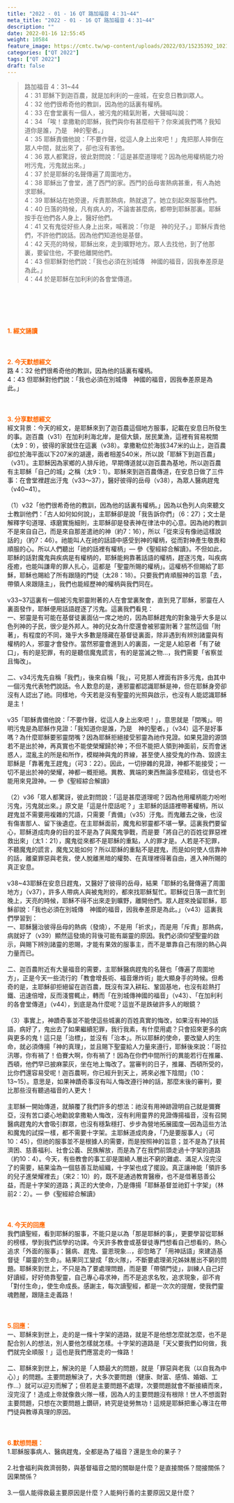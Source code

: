 ```yaml
---
title: "2022 - 01 - 16 QT 路加福音 4：31~44"
meta_title: "2022 - 01 - 16 QT 路加福音 4：31~44"
description: ""
date: 2022-01-16 12:55:45
weight: 10584
feature_image: https://cmtc.tw/wp-content/uploads/2022/03/15235392_10211799862337740_180693556567566654_o-1.webp
categories: ["QT 2022"]
tags: ["QT 2022"]
draft: false
---
```


<blockquote>路加福音 4：31~44<br />
4：31 耶穌下到迦百農，就是加利利的一座城，在安息日教訓眾人。<br />
4：32 他們很希奇他的教訓，因為他的話裏有權柄。<br />
4：33 在會堂裏有一個人，被污鬼的精氣附著，大聲喊叫說：<br />
4：34 「唉！拿撒勒的耶穌，我們與你有甚麼相干？你來滅我們嗎？我知道你是誰，乃是　神的聖者。」<br />
4：35 耶穌責備他說：「不要作聲，從這人身上出來吧！」鬼把那人摔倒在眾人中間，就出來了，卻也沒有害他。<br />
4：36 眾人都驚訝，彼此對問說：「這是甚麼道理呢？因為他用權柄能力吩咐污鬼，污鬼就出來。」<br />
4：37 於是耶穌的名聲傳遍了周圍地方。<br />
4：38 耶穌出了會堂，進了西門的家。西門的岳母害熱病甚重，有人為她求耶穌。<br />
4：39 耶穌站在她旁邊，斥責那熱病，熱就退了。她立刻起來服事他們。<br />
4：40 日落的時候，凡有病人的，不論害甚麼病，都帶到耶穌那裏。耶穌按手在他們各人身上，醫好他們。<br />
4：41 又有鬼從好些人身上出來，喊著說：「你是　神的兒子。」耶穌斥責他們，不許他們說話。因為他們知道他是基督。<br />
4：42 天亮的時候，耶穌出來，走到曠野地方。眾人去找他，到了他那裏，要留住他，不要他離開他們。<br />
4：43 但耶穌對他們說：「我也必須在別城傳　神國的福音，因我奉差原是為此。」<br />
4：44 於是耶穌在加利利的各會堂傳道。</blockquote><br />
&nbsp;<br />
<br />
&nbsp;<br />
<br />
<span style="color: #ff6600;"><strong>1. </strong><strong>經文誦讀</strong></span><br />
<br />
<span style="color: #ff6600;"><strong> </strong></span><br />
<br />
<span style="color: #ff6600;"><strong>2. 今天默想</strong><strong>經文<br />
</strong></span>路 4：32 他們很希奇他的教訓，因為他的話裏有權柄。<br />
4：43 但耶穌對他們說：「我也必須在別城傳　神國的福音，因我奉差原是為此。」<br />
<br />
&nbsp;<br />
<br />
<span style="color: #ff6600;"><strong>3. 分享默想經文<br />
</strong></span>經文背景：今天的經文，是耶穌來到了迦百農這個地方服事，記載在安息日所發生的事。迦百農（v31）在加利利海北岸，是個大鎮，居民業漁，這裡有貿易稅關（太9：9），彼得的家就住在這裏（v38）。拿撒勒位於海拔347米的山上，迦百農卻位於海平面以下207米的湖邊，兩者相差540米，所以說「耶穌下到迦百農」（v31）。主耶穌因為家鄉的人排斥祂，早期傳道就以迦百農為基地，所以迦百農有主耶穌「自己的城」之稱（太9：1）。耶穌來到迦百農傳道，在安息日做了三件事：在會堂裡趕出汙鬼（v33～37），醫好彼得的岳母（v38），為眾人醫病趕鬼（v40~41）。<br />
<br />
（1）v32「他們很希奇他的教訓，因為他的話裏有權柄。」因為以色列人向來聽文士教訓他們：「古人如何如何說」，主耶穌卻是說「我告訴你們」（6：27）；文士是解釋字句道理、琢磨實施細則，主耶穌卻是發表神在律法中的心意。因為祂的教訓不是來自自己，而是來自那差遣祂的神（約7：16），所以「從來沒有像祂這樣說話的」（約7：46）。祂能叫人在祂的話語中感受到神的權柄，從而對神產生敬畏和順服的心。所以人們聽出「祂的話裡有權柄」— 參《聖經綜合解讀》。不但如此，耶穌的話對魔鬼與疾病是有權柄的，耶穌能夠靠著話語的權柄，趕逐污鬼，叫疾病痊癒，也能叫謙卑的罪人扎心，這都是「聖靈所賜的權柄」。這權柄不但賜給了耶穌，耶穌也賜給了所有跟隨的門徒（太28：18）。只要我們肯順服神的旨意「去，帶領人來跟隨主」，我們也能經歷神的權柄與我們同在。<br />
<br />
v33~37這裏有一個被污鬼邪靈附著的人在會堂裏聚會，直到見了耶穌，邪靈在人裏面發作，耶穌便用話語趕逐了污鬼。這裏我們看見：<br />
一、邪靈是有可能在基督徒裏面佔一席之地的，因為耶穌趕鬼的對象幾乎大多是以色列神的子民，很少是外邦人。神的兒女為什麼還會被邪靈附著？當然這個「附著」，有程度的不同，幾乎大多數是隱藏在基督徒裏面，除非遇到有辨別諸靈與有權柄的人，邪靈才會發作。當然邪靈會進到人的裏面，一定是人給惡者「有了破口」，有的是犯罪，有的是聽信魔鬼謊言，有的是當滅之物…，我們需要「省察並且悔改」。<br />
<br />
二、v34污鬼先自稱「我們」，後來自稱「我」，可見那人裡面有許多污鬼，由其中一個污鬼代表牠們說話。令人歎息的是，連邪靈都認識耶穌是神，但在耶穌身旁卻沒有人認出了祂。同樣地，今天若是沒有聖靈的光照與啟示，也沒有人能認識耶穌是主！<br />
<br />
v35「耶穌責備他說：「不要作聲，從這人身上出來吧！」，意思就是「閉嘴」。明明污鬼是為耶穌作見證：「我知道你是誰，乃是　神的聖者。」（v34）這不是好事嗎？為什麼耶穌要邪靈閉嘴？因為耶穌拒絕接受邪靈為祂作見證。如果見證的源頭若不是出於神，再真實也不能使榮耀歸於神；不但不能把人領到神面前，反而會迷惑人，混亂主的所是和所作，模糊神與鬼的界線，甚至使人接受鬼的作為、毀謗主耶穌是「靠著鬼王趕鬼」（可3：22）。因此，一切摻雜的見證，神都不能接受；一切不是出於神的榮耀，神都一概拒絕。異教、異端的東西無論多麼精彩，信徒也不能用來見證神。— 參《聖經綜合解讀》<br />
<br />
（2）v36「眾人都驚訝，彼此對問說：「這是甚麼道理呢？因為他用權柄能力吩咐污鬼，污鬼就出來。」原文是「這是什麼話呢？」主耶穌的話語裡帶著權柄，所以趕鬼並不需要用複雜的咒語，只需要「責備」（v35）汙鬼。而鬼離去之後，也沒有傷害那人、留下後遺症。在主耶穌面前，魔鬼和邪靈都不堪一擊。這裏我們要留心，耶穌道成肉身的目的並不是為了與魔鬼爭戰，而是要「將自己的百姓從罪惡裡救出來」（太1：21），魔鬼從來都不是耶穌的重點，人的罪才是。人若是不犯罪，不聽魔鬼的謊言，魔鬼又能如何？所以耶穌的重點不是趕鬼，而是如何使人信靠神的話，離棄罪惡與老我，使人脫離黑暗的權勢、在真理裡得著自由，進入神所賜的真正安息。<br />
<br />
v38~43耶穌在安息日趕鬼，又醫好了彼得的岳母，結果「耶穌的名聲傳遍了周圍地方」（v37），許多人帶病人與被鬼附的，都來找耶穌幫忙。耶穌從日落一直忙到晚上，天亮的時候，耶穌不得不出來走到曠野，離開他們。眾人趕來挽留耶穌，耶穌卻說：「我也必須在別城傳　神國的福音，因我奉差原是為此。」（v43）這裏我們學習到：<br />
一、耶穌醫治彼得岳母的熱病（發燒），不是用「祈求」，而是用「斥責」那熱病，病就好了（v39）顯然這發燒的背後可能有屬靈的原因。我們必須仰望聖靈的啟示，與賜下辨別諸靈的恩賜，才能有果效的服事主，而不是單靠自己有限的熱心與力量而已。<br />
<br />
二、迦百農附近有大量福音的需要，主耶穌醫病趕鬼的名聲也「傳遍了周圍地方」，正是今天一些流行的「教會增長術、福音爆炸術」能大顯身手的時候。但希奇的是，主耶穌卻拒絕留在迦百農，既沒有深入耕耘、鞏固基地，也沒有趁熱打鐵、迅速倍增，反而淺嘗輒止，轉而「在別城傳神國的福音」（v43）、「在加利利的各會堂傳道」（v44），到底是為什麼呢？這豈不是跌破許多人的眼鏡？<br />
<br />
（3）事實上，神蹟奇事並不能使這些城裏的百姓真實的悔改，如果沒有神的話語，病好了，鬼出去了如果繼續犯罪，我行我素，有什麼用處？只會招來更多的病與更多的鬼！這只是「治標」，並沒有「治本」。所以耶穌的使命，要改變人的生命，就必須傳揚「神的真理」，並且賜下聖靈給人力量來遵行，耶穌後來說：「哥拉汛哪，你有禍了！伯賽大啊，你有禍了！因為在你們中間所行的異能若行在推羅、西頓，他們早已披麻蒙灰，坐在地上悔改了。當審判的日子，推羅、西頓所受的，比你們還容易受呢！迦百農啊，你已經升到天上，將來必推下陰間」（10：13~15）。意思是，如果神蹟奇事沒有叫人悔改遵行神的話，那麼末後的審判，要比那些沒有聽過福音的人更大！<br />
<br />
主耶穌一開始傳道，就顛覆了我們許多的想法：祂沒有用神跡證明自己就是彌賽亞，沒有苦口婆心地勸說拿撒勒人悔改，沒有利用靈界的見證傳揚福音，沒有召開醫病趕鬼的大會吸引群眾，也沒有穩紮穩打、步步為營地拓展國度—因為這些方法和魔鬼的試探一樣，都不需要十字架。主耶穌道成肉身，「乃是要服事人」（可10：45），但祂的服事並不是根據人的需要，而是按照神的旨意；並不是為了扶貧濟困、慈善福利、社會公義、民族解放，而是為了在我們前頭走過十字架的道路（約10：4）。今天，有些教會的事工卻是圍繞人層出不窮的難處、滿足人沒完沒了的需要，結果淪為一個慈善互助組織，十字架也成了擺設。真正讓神能「領許多的兒子進榮耀裡去」（來2：10）的，既不是通過教育醫療，也不是借著慈善公益，而是十字架的道路；真正的大使命，乃是傳揚「耶穌基督並祂釘十字架」（林前2：2）。— 參《聖經綜合解讀》<br />
<br />
&nbsp;<br />
<br />
<span style="color: #ff6600;"><strong>4. 今天的回應<br />
</strong></span>我們讀聖經，看到耶穌的服事，不能只是以為「那是耶穌的事」，更要學習從耶穌的榜樣，學到我們該學的功課。今天許多教會或基督徒專門想看自己想看的，熱心追求「外面的服事」：醫病、趕鬼、靈恩現象…，卻忽略了「用神話語」來建造基督徒「屬靈的生命」。結果同工變成「救火隊」，不斷要處理弟兄姊妹層出不窮的問題。耶穌來到世上，不只是為了要處理問題，而是要「帶領門徒」，訓練人自己好好讀經，好好倚靠聖靈，自己專心尋求神，而不是追求名牧，追求現象，卻不肯「對付生命」，使生命成長。感謝主，每次讀聖經，都是一次次的提醒，使我們靈魂甦醒，跟隨主走義路！<br />
<br />
&nbsp;<br />
<br />
<strong><span style="color: #ff6600;">5.回應：</span></strong><br />
一、耶穌來到世上，走的是一條十字架的道路，就是不是他想怎麼就怎麼，也不是配合別人的想法，別人要他怎樣就怎樣。十字架的道路是「天父要我們如何做，我們就完全順服！」這也是我們應當走的一條路！<br />
<br />
二、耶穌來到世上，解決的是「人類最大的問題，就是「罪惡與老我（以自我為中心）」的問題。主要問題解決了，大多次要問題（健康、財富、感情、婚姻、工作…）就可以迎刃而解了；但若是主要問題不處理，次要問題就會不斷接續而來，沒完沒了！造成上帝就像救火隊一樣，因為人的主要問題沒有根除！世人不想面對主要問題，只想在次要問題上鑽研，終究是徒勞無功！這規是耶穌把重心專注在帶門徒與教導真理的原因。<br />
<br />
&nbsp;<br />
<br />
<strong><span style="color: #ff6600;">6.默想問題：</span></strong><br />
1.耶穌服事病人、醫病趕鬼，全都是為了福音？還是生命的果子？<br />
<br />
2.社會福利與救濟弱勢，與基督福音之間的關聯是什麼？是直接關係？間接關係？因果關係？<br />
<br />
3.一個人能得救最主要原因是什麼？人能夠行善的主要原因又是什麼？
        